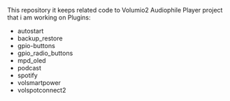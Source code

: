 This repository it keeps related code to Volumio2 Audiophile Player project that i am working on 
Plugins:
   - autostart
   - backup_restore
   - gpio-buttons
   - gpio_radio_buttons
   - mpd_oled
   - podcast
   - spotify
   - volsmartpower
   - volspotconnect2
 
